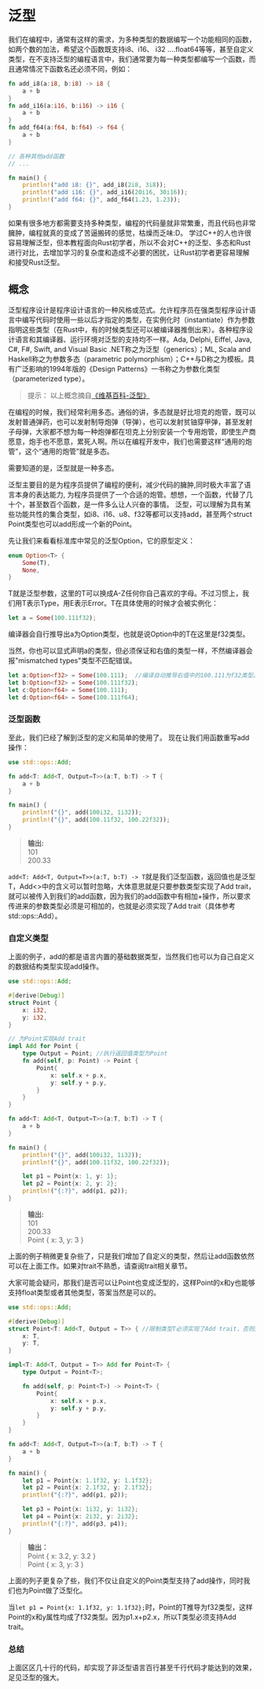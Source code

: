 泛型
===================

我们在编程中，通常有这样的需求，为多种类型的数据编写一个功能相同的函数，如两个数的加法，希望这个函数既支持i8、i16、 i32 ....float64等等，甚至自定义类型，在不支持泛型的编程语言中，我们通常要为每一种类型都编写一个函数，而且通常情况下函数名还必须不同，例如：
```rust
fn add_i8(a:i8, b:i8) -> i8 {
	a + b
}
fn add_i16(a:i16, b:i16) -> i16 {
	a + b
}
fn add_f64(a:f64, b:f64) -> f64 {
	a + b
}

// 各种其他add函数
// ...

fn main() {
	println!("add i8: {}", add_i8(2i8, 3i8));
	println!("add i16: {}", add_i16(20i16, 30i16));
	println!("add f64: {}", add_f64(1.23, 1.23));
}
```

如果有很多地方都需要支持多种类型，编程的代码量就非常繁重，而且代码也非常臃肿，编程就真的变成了苦逼搬砖的感觉，枯燥而乏味:D。
学过C++的人也许很容易理解泛型，但本教程面向Rust初学者，所以不会对C++的泛型、多态和Rust进行对比，去增加学习的复杂度和造成不必要的困扰，让Rust初学者更容易理解和接受Rust泛型。


概念
-------------
泛型程序设计是程序设计语言的一种风格或范式。允许程序员在强类型程序设计语言中编写代码时使用一些以后才指定的类型，在实例化时（instantiate）作为参数指明这些类型（在Rust中，有的时候类型还可以被编译器推倒出来）。各种程序设计语言和其编译器、运行环境对泛型的支持均不一样。Ada, Delphi, Eiffel, Java, C#, F#, Swift, and Visual Basic .NET称之为泛型（generics）；ML, Scala and Haskell称之为参数多态（parametric polymorphism）；C++与D称之为模板。具有广泛影响的1994年版的《Design Patterns》一书称之为参数化类型（parameterized type）。
>提示：
>以上概念摘自[《维基百科-泛型》](https://zh.wikipedia.org/wiki/%E6%B3%9B%E5%9E%8B)

在编程的时候，我们经常利用多态。通俗的讲，多态就是好比坦克的炮管，既可以发射普通弹药，也可以发射制导炮弹（导弹），也可以发射贫铀穿甲弹，甚至发射子母弹，大家都不想为每一种炮弹都在坦克上分别安装一个专用炮管，即使生产商愿意，炮手也不愿意，累死人啊。所以在编程开发中，我们也需要这样“通用的炮管”，这个“通用的炮管”就是多态。

需要知道的是，泛型就是一种多态。

泛型主要目的是为程序员提供了编程的便利，减少代码的臃肿,同时极大丰富了语言本身的表达能力, 为程序员提供了一个合适的炮管。想想，一个函数，代替了几十个，甚至数百个函数，是一件多么让人兴奋的事情。
泛型，可以理解为具有某些功能共性的集合类型，如i8、i16、u8、f32等都可以支持add，甚至两个struct Point类型也可以add形成一个新的Point。

先让我们来看看标准库中常见的泛型Option<T>，它的原型定义：
```rust
enum Option<T> {
	Some(T),
	None,
}
```
T就是泛型参数，这里的T可以换成A-Z任何你自己喜欢的字母。不过习惯上，我们用T表示Type，用E表示Error。T在具体使用的时候才会被实例化：
```rust
let a = Some(100.111f32);
```
编译器会自行推导出a为Option<f32>类型，也就是说Option中的T在这里是f32类型。

当然，你也可以显式声明a的类型，但必须保证和右值的类型一样，不然编译器会报"mismatched types"类型不匹配错误。
```rust
let a:Option<f32> = Some(100.111);  //编译自动推导右值中的100.111为f32类型。
let b:Option<f32> = Some(100.111f32);
let c:Option<f64> = Some(100.111);
let d:Option<f64> = Some(100.111f64);
```


### 泛型函数
至此，我们已经了解到泛型的定义和简单的使用了。
现在让我们用函数重写add操作：
```rust
use std::ops::Add;

fn add<T: Add<T, Output=T>>(a:T, b:T) -> T {
	a + b
}

fn main() {
	println!("{}", add(100i32, 1i32));
	println!("{}", add(100.11f32, 100.22f32));
}
```

>**输出:**  
>101  
>200.33  

```add<T: Add<T, Output=T>>(a:T, b:T) -> T```就是我们泛型函数，返回值也是泛型T，Add<>中的含义可以暂时忽略，大体意思就是只要参数类型实现了Add trait，就可以被传入到我们的add函数，因为我们的add函数中有相加+操作，所以要求传进来的参数类型必须是可相加的，也就是必须实现了Add trait（具体参考std::ops::Add）。

### 自定义类型
上面的例子，add的都是语言内置的基础数据类型，当然我们也可以为自己自定义的数据结构类型实现add操作。
```rust
use std::ops::Add;

#[derive(Debug)]
struct Point {
    x: i32,
    y: i32,
}

// 为Point实现Add trait
impl Add for Point {
    type Output = Point; //执行返回值类型为Point
    fn add(self, p: Point) -> Point {
        Point{
            x: self.x + p.x,
            y: self.y + p.y,
        }
    }
}

fn add<T: Add<T, Output=T>>(a:T, b:T) -> T {
	a + b
}

fn main() {
	println!("{}", add(100i32, 1i32));
	println!("{}", add(100.11f32, 100.22f32));

	let p1 = Point{x: 1, y: 1};
	let p2 = Point{x: 2, y: 2};
	println!("{:?}", add(p1, p2));
}
```
>**输出:**  
>101  
200.33  
Point { x: 3, y: 3 }  

上面的例子稍微更复杂些了，只是我们增加了自定义的类型，然后让add函数依然可以在上面工作。如果对trait不熟悉，请查阅trait相关章节。

大家可能会疑问，那我们是否可以让Point也变成泛型的，这样Point的x和y也能够支持float类型或者其他类型，答案当然是可以的。
```rust
use std::ops::Add;

#[derive(Debug)]
struct Point<T: Add<T, Output = T>> { //限制类型T必须实现了Add trait，否则无法进行+操作。
    x: T,
    y: T,
}

impl<T: Add<T, Output = T>> Add for Point<T> {
    type Output = Point<T>;

    fn add(self, p: Point<T>) -> Point<T> {
        Point{
            x: self.x + p.x,
            y: self.y + p.y,
        }
    }
}

fn add<T: Add<T, Output=T>>(a:T, b:T) -> T {
	a + b
}

fn main() {
	let p1 = Point{x: 1.1f32, y: 1.1f32};
	let p2 = Point{x: 2.1f32, y: 2.1f32};
	println!("{:?}", add(p1, p2));

	let p3 = Point{x: 1i32, y: 1i32};
	let p4 = Point{x: 2i32, y: 2i32};
	println!("{:?}", add(p3, p4));
}
```

>**输出：**  
>Point { x: 3.2, y: 3.2 }  
Point { x: 3, y: 3 }  

上面的列子更复杂了些，我们不仅让自定义的Point类型支持了add操作，同时我们也为Point做了泛型化。

当```let p1 = Point{x: 1.1f32, y: 1.1f32};```时，Point的T推导为f32类型，这样Point的x和y属性均成了f32类型。因为p1.x+p2.x，所以T类型必须支持Add trait。

### 总结
上面区区几十行的代码，却实现了非泛型语言百行甚至千行代码才能达到的效果，足见泛型的强大。
